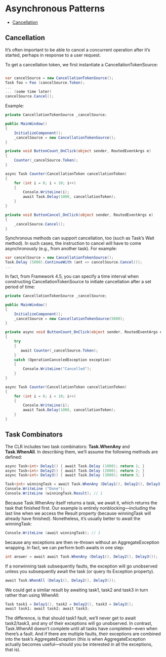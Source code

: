 # Asynchronous Patterns

- [Cancellation](#cancellation)

## Cancellation

It’s often important to be able to cancel a concurrent operation after it’s started, perhaps in response to a user request.

To get a cancellation token, we first instantiate a CancellationTokenSource:

```c#

var cancelSource = new CancellationTokenSource();
Task foo = Foo (cancelSource.Token);
...
... (some time later)
cancelSource.Cancel();

```

Example:

```c#
private CancellationTokenSource _cancelSource;

public MainWindow()
{
    InitializeComponent();
    _cancelSource = new CancellationTokenSource();
}

private void ButtonCount_OnClick(object sender, RoutedEventArgs e)
{
    Counter(_cancelSource.Token);
}

async Task Counter(CancellationToken cancellationToken)
{
    for (int i = 0; i < 10; i++)
    {
        Console.WriteLine(i);
        await Task.Delay(1000, cancellationToken);
    }
}

private void ButtonCancel_OnClick(object sender, RoutedEventArgs e)
{
    _cancelSource.Cancel();
}
```

Synchronous methods can support cancellation, too (such as Task’s Wait method). In such cases, the instruction to cancel will have to come asynchronously (e.g., from another task). For example:

```c#
var cancelSource = new CancellationTokenSource();
Task.Delay (5000).ContinueWith (ant => cancelSource.Cancel());
...
```

In fact, from Framework 4.5, you can specify a time interval when constructing CancellationTokenSource to initiate cancellation after a set period of time:

```c#
private CancellationTokenSource _cancelSource;

public MainWindow()
{
    InitializeComponent();
    _cancelSource = new CancellationTokenSource(5000);
}

private async void ButtonCount_OnClick(object sender, RoutedEventArgs e)
{
    try
    {
       await Counter(_cancelSource.Token);
    }
    catch (OperationCanceledException exception)
    {
        Console.WriteLine("Cancelled");
    }
}

async Task Counter(CancellationToken cancellationToken)
{
    for (int i = 0; i < 10; i++)
    {
        Console.WriteLine(i);
        await Task.Delay(1000, cancellationToken);
    }
}
```

## Task Combinators

The CLR includes two task combinators: **Task.WhenAny** and **Task.WhenAll**. In describing them, we’ll assume the following methods are defined:

```c#
async Task<int> Delay1() { await Task.Delay (1000); return 1; }
async Task<int> Delay2() { await Task.Delay (2000); return 2; }
async Task<int> Delay3() { await Task.Delay (3000); return 3; }
```
```c#
Task<int> winningTask = await Task.WhenAny (Delay1(), Delay2(), Delay3());
Console.WriteLine ("Done");
Console.WriteLine (winningTask.Result); // 1
```

Because Task.WhenAny itself returns a task, we await it, which returns the task that finished first. Our example is entirely nonblocking—including the last line when we access the Result property (because winningTask will already have finished). Nonetheless, it’s usually better to await the winningTask:

```c#
Console.WriteLine (await winningTask); // 1
```
because any exceptions are then re-thrown without an AggregateException wrapping. In fact, we can perform both awaits in one step:

```c#
int answer = await await Task.WhenAny (Delay1(), Delay2(), Delay3());
```
If a nonwinning task subsequently faults, the exception will go unobserved unless you subsequently await the task (or query its Exception property).

```c#
await Task.WhenAll (Delay1(), Delay2(), Delay3());
```

We could get a similar result by awaiting task1, task2 and task3 in turn rather than using WhenAll:

```c#
Task task1 = Delay1(), task2 = Delay2(), task3 = Delay3();
await task1; await task2; await task3;
```

The difference, is that should task1 fault, we’ll never get to await task2/task3, and any of their exceptions will go unobserved. In contrast, Task.WhenAll doesn’t complete until all tasks have completed—even when there’s a fault. And if there are multiple faults, their exceptions are combined into the task’s AggregateException (this is when AggregateException actually becomes useful—should you be interested in all the exceptions, that is).

